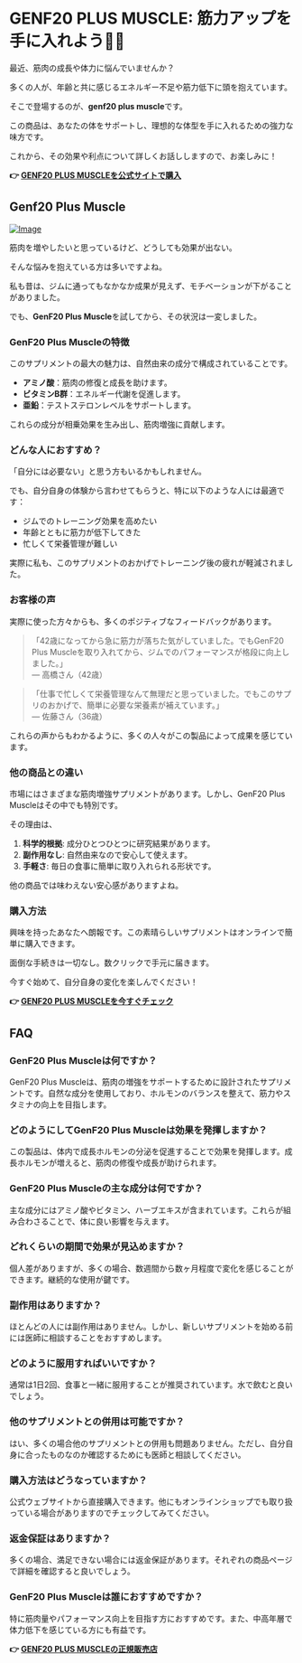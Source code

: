 # GENF20 PLUS MUSCLE: 筋力アップを手に入れよう💪🔥

最近、筋肉の成長や体力に悩んでいませんか？

多くの人が、年齢と共に感じるエネルギー不足や筋力低下に頭を抱えています。

そこで登場するのが、**genf20 plus muscle**です。

この商品は、あなたの体をサポートし、理想的な体型を手に入れるための強力な味方です。

これから、その効果や利点について詳しくお話ししますので、お楽しみに！



**👉 [GENF20 PLUS MUSCLEを公式サイトで購入](https://gchaffi.com/hRUkYzFs)**

## Genf20 Plus Muscle

[![Image](https://www2.sellhealth.com/166/genf20_muscle_2_2.jpg)](https://gchaffi.com/hRUkYzFs)

筋肉を増やしたいと思っているけど、どうしても効果が出ない。

そんな悩みを抱えている方は多いですよね。

私も昔は、ジムに通ってもなかなか成果が見えず、モチベーションが下がることがありました。

でも、**GenF20 Plus Muscle**を試してから、その状況は一変しました。

### GenF20 Plus Muscleの特徴

このサプリメントの最大の魅力は、自然由来の成分で構成されていることです。

- **アミノ酸**：筋肉の修復と成長を助けます。
- **ビタミンB群**：エネルギー代謝を促進します。
- **亜鉛**：テストステロンレベルをサポートします。

これらの成分が相乗効果を生み出し、筋肉増強に貢献します。

### どんな人におすすめ？

「自分には必要ない」と思う方もいるかもしれません。

でも、自分自身の体験から言わせてもらうと、特に以下のような人には最適です：

- ジムでのトレーニング効果を高めたい
- 年齢とともに筋力が低下してきた
- 忙しくて栄養管理が難しい

実際に私も、このサプリメントのおかげでトレーニング後の疲れが軽減されました。 

### お客様の声

実際に使った方々からも、多くのポジティブなフィードバックがあります。 

> 「42歳になってから急に筋力が落ちた気がしていました。でもGenF20 Plus Muscleを取り入れてから、ジムでのパフォーマンスが格段に向上しました。」  
> — 高橋さん（42歳）

> 「仕事で忙しくて栄養管理なんて無理だと思っていました。でもこのサプリのおかげで、簡単に必要な栄養素が補えています。」  
> — 佐藤さん（36歳）

これらの声からもわかるように、多くの人々がこの製品によって成果を感じています。

### 他の商品との違い

市場にはさまざまな筋肉増強サプリメントがあります。しかし、GenF20 Plus Muscleはその中でも特別です。 

その理由は、

1. **科学的根拠**: 成分ひとつひとつに研究結果があります。
2. **副作用なし**: 自然由来なので安心して使えます。
3. **手軽さ**: 毎日の食事に簡単に取り入れられる形状です。

他の商品では味わえない安心感がありますよね。 

### 購入方法

興味を持ったあなたへ朗報です。この素晴らしいサプリメントはオンラインで簡単に購入できます。 

面倒な手続きは一切なし。数クリックで手元に届きます。 

今すぐ始めて、自分自身の変化を楽しんでください！



**👉 [GENF20 PLUS MUSCLEを今すぐチェック](https://gchaffi.com/hRUkYzFs)**

## FAQ

### GenF20 Plus Muscleは何ですか？
GenF20 Plus Muscleは、筋肉の増強をサポートするために設計されたサプリメントです。自然な成分を使用しており、ホルモンのバランスを整えて、筋力やスタミナの向上を目指します。

### どのようにしてGenF20 Plus Muscleは効果を発揮しますか？
この製品は、体内で成長ホルモンの分泌を促進することで効果を発揮します。成長ホルモンが増えると、筋肉の修復や成長が助けられます。

### GenF20 Plus Muscleの主な成分は何ですか？
主な成分にはアミノ酸やビタミン、ハーブエキスが含まれています。これらが組み合わさることで、体に良い影響を与えます。

### どれくらいの期間で効果が見込めますか？
個人差がありますが、多くの場合、数週間から数ヶ月程度で変化を感じることができます。継続的な使用が鍵です。

### 副作用はありますか？
ほとんどの人には副作用はありません。しかし、新しいサプリメントを始める前には医師に相談することをおすすめします。

### どのように服用すればいいですか？
通常は1日2回、食事と一緒に服用することが推奨されています。水で飲むと良いでしょう。

### 他のサプリメントとの併用は可能ですか？
はい、多くの場合他のサプリメントとの併用も問題ありません。ただし、自分自身に合ったものなのか確認するためにも医師と相談してください。

### 購入方法はどうなっていますか？
公式ウェブサイトから直接購入できます。他にもオンラインショップでも取り扱っている場合がありますのでチェックしてみてください。

### 返金保証はありますか？
多くの場合、満足できない場合には返金保証があります。それぞれの商品ページで詳細を確認すると良いでしょう。

### GenF20 Plus Muscleは誰におすすめですか？
特に筋肉量やパフォーマンス向上を目指す方におすすめです。また、中高年層で体力低下を感じている方にも有益です。



**👉 [GENF20 PLUS MUSCLEの正規販売店](https://gchaffi.com/hRUkYzFs)**